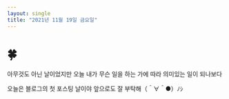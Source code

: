 ```yaml
---
layout: single
title: "2021년 11월 19일 금요일"
---
```


# 🍀

아무것도 아닌 날이었지만
오늘 내가 무슨 일을 하는 가에 따라
의미있는 일이 되나보다

오늘은 블로그의 첫 포스팅 날이야
앞으로도 잘 부탁해（＾∀＾●）ﾉｼ
